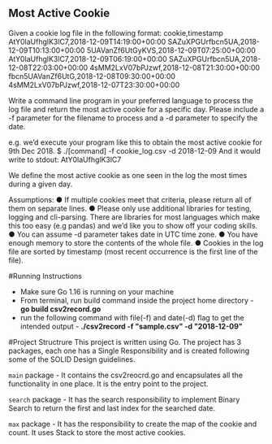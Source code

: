 ## Most Active Cookie 
Given a cookie log file in the following format: 
cookie,timestamp 
AtY0laUfhglK3lC7,2018-12-09T14:19:00+00:00 
SAZuXPGUrfbcn5UA,2018-12-09T10:13:00+00:00 
5UAVanZf6UtGyKVS,2018-12-09T07:25:00+00:00 
AtY0laUfhglK3lC7,2018-12-09T06:19:00+00:00 
SAZuXPGUrfbcn5UA,2018-12-08T22:03:00+00:00 
4sMM2LxV07bPJzwf,2018-12-08T21:30:00+00:00 
fbcn5UAVanZf6UtG,2018-12-08T09:30:00+00:00 
4sMM2LxV07bPJzwf,2018-12-07T23:30:00+00:00 

Write a command line program in your preferred language to process the log file and return the most active cookie for a specific day. Please include a -f parameter for the filename to process and a -d parameter to specify the date. 

e.g. we’d execute your program like this to obtain the most active cookie for 9th Dec 2018. $ ./[command] -f cookie_log.csv -d 2018-12-09 
And it would write to stdout: 
AtY0laUfhglK3lC7 

We define the most active cookie as one seen in the log the most times during a given day. 

Assumptions: 
● If multiple cookies meet that criteria, please return all of them on separate lines. 
● Please only use additional libraries for testing, logging and cli-parsing. There are libraries for most languages which make this too easy (e.g pandas) and we’d like you to show off your coding skills. 
● You can assume -d parameter takes date in UTC time zone. 
● You have enough memory to store the contents of the whole file. 
● Cookies in the log file are sorted by timestamp (most recent occurrence is the first line of the file). 


#Running Instructions
- Make sure Go 1.16 is running on your machine
- From terminal, run build command inside the project home directory -  **go build csv2record.go**
- run the following command with file(-f) and date(-d) flag to get the intended output - **./csv2record -f "sample.csv" -d "2018-12-09"**  

#Project Structrure
This project is written using Go. The project has 3 packages, each one has a Single Responsibility and is created following some of the SOLID Design guidelines.

`main` package - It contains the csv2reocrd.go and encapsulates all the functionality in one place. It is the entry point to the project.

`search` package - It has the search responsibility to implement Binary Search to return the first and last index for the searched date.

`max` package - It has the responsibility to create the map of the cookie and count. It uses Stack to store the most active cookies.
